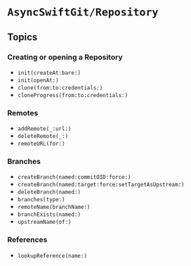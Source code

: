 # ``AsyncSwiftGit/Repository``

## Topics

### Creating or opening a Repository

- ``init(createAt:bare:)``
- ``init(openAt:)``
- ``clone(from:to:credentials:)``
- ``cloneProgress(from:to:credentials:)``

### Remotes

- ``addRemote(_:url:)``
- ``deleteRemote(_:)``
- ``remoteURL(for:)``

### Branches

- ``createBranch(named:commitOID:force:)``
- ``createBranch(named:target:force:setTargetAsUpstream:)``
- ``deleteBranch(named:)``
- ``branches(type:)``
- ``remoteName(branchName:)``
- ``branchExists(named:)``
- ``upstreamName(of:)``

### References

- ``lookupReference(name:)``
